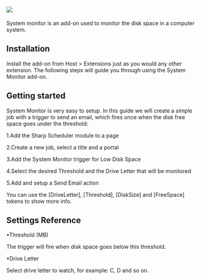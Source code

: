 # ![](/assets/SysMon300x388w.png)

System monitor is an add-on used to monitor the disk space in a computer system.

## Installation

Install the add-on from Host &gt; Extensions just as you would any other extension. The following steps will guide you through using the System Monitor add-on.

## Getting started

System Monitor is very easy to setup. In this guide we will create a simple job with a trigger to send an email, which fires once when the disk free space goes under the threshold:

1.Add the Sharp Scheduler module to a page

2.Create a new job, select a title and a portal

3.Add the System Monitor trigger for Low Disk Space

4.Select the desired Threshold and the Drive Letter that will be monitored

5.Add and setup a Send Email action

You can use the \[DriveLetter\], \[Threshold\], \[DiskSize\] and \[FreeSpace\] tokens to show more info.

## **Settings Reference**

•Threshold \(MB\)

 The trigger will fire when disk space goes below this threshold.

•Drive Letter

Select drive letter to watch, for example: C, D and so on.
